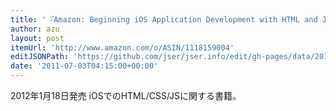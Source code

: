 ```yaml
---
title: '『Amazon: Beginning iOS Application Development with HTML and JavaScript: Richard Wagner』'
author: azu
layout: post
itemUrl: 'http://www.amazon.com/o/ASIN/1118159004'
editJSONPath: 'https://github.com/jser/jser.info/edit/gh-pages/data/2011/07/index.json'
date: '2011-07-03T04:15:00+00:00'
---
```

2012年1月18日発売
iOSでのHTML/CSS/JSに関する書籍。
